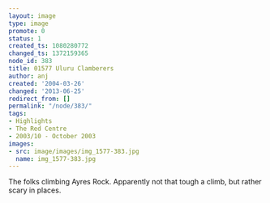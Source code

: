 ```yaml
---
layout: image
type: image
promote: 0
status: 1
created_ts: 1080280772
changed_ts: 1372159365
node_id: 383
title: 01577 Uluru Clamberers
author: anj
created: '2004-03-26'
changed: '2013-06-25'
redirect_from: []
permalink: "/node/383/"
tags:
- Highlights
- The Red Centre
- 2003/10 - October 2003
images:
- src: image/images/img_1577-383.jpg
  name: img_1577-383.jpg
---
```

The folks climbing Ayres Rock.  Apparently not that tough a climb, but rather scary in places.
